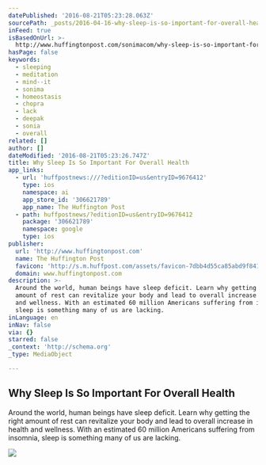 ```yaml
---
datePublished: '2016-08-21T05:23:28.063Z'
sourcePath: _posts/2016-04-16-why-sleep-is-so-important-for-overall-health.md
inFeed: true
isBasedOnUrl: >-
  http://www.huffingtonpost.com/sonimacom/why-sleep-is-so-important-for-overall-health_b_9676412.html?utm_hp_ref=healthy-living
hasPage: false
keywords:
  - sleeping
  - meditation
  - mind--it
  - sonima
  - homeostasis
  - chopra
  - lack
  - deepak
  - sonia
  - overall
related: []
author: []
dateModified: '2016-08-21T05:23:26.747Z'
title: Why Sleep Is So Important For Overall Health
app_links:
  - url: 'huffpostnews:///?editionID=us&entryID=9676412'
    type: ios
    namespace: ai
    app_store_id: '306621789'
    app_name: The Huffington Post
  - path: huffpostnews/?editionID=us&entryID=9676412
    package: '306621789'
    namespace: google
    type: ios
publisher:
  url: 'http://www.huffingtonpost.com'
  name: The Huffington Post
  favicon: 'http://s.m.huffpost.com/assets/favicon-7dbb4d55ca85abd9f84197a1c3525e38.ico'
  domain: www.huffingtonpost.com
description: >-
  Around the world, human beings have sleep deficit. Learn why getting the right
  amount of rest can revitalize your body and lead to overall increase in health
  and wellness. With an estimated 60 million Americans suffering from insomnia,
  sleep is something many of us are lacking.
inLanguage: en
inNav: false
via: {}
starred: false
_context: 'http://schema.org'
_type: MediaObject

---
```

<article style=""><h1>Why Sleep Is So Important For Overall Health</h1><p>Around the world, human beings have sleep deficit. Learn why getting the right amount of rest can revitalize your body and lead to overall increase in health and wellness. With an estimated 60 million Americans suffering from insomnia, sleep is something many of us are lacking.</p><img src="http://i.huffpost.com/gen/1461197/images/o-DACHSHUND-facebook.jpg" /></article>